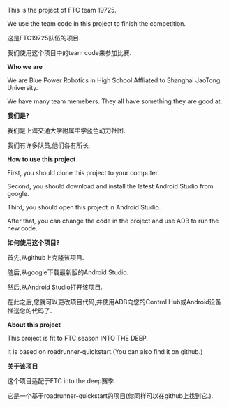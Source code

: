 This is the project of FTC team 19725. 

We use the team code in this project to finish the competition.

这是FTC19725队伍的项目.

我们使用这个项目中的team code来参加比赛.



**Who we are**

We are Blue Power Robotics in High School Affliated to Shanghai JaoTong University.

We have many team memebers. They all have something they are good at.

**我们是?**

我们是上海交通大学附属中学蓝色动力社团.

我们有许多队员,他们各有所长.



**How to use this project**

First, you should clone this project to your computer.

Second, you should download and install the latest Android Studio from google.

Third, you should open this project in Android Studio.

After that, you can change the code in the project and use ADB to run the new code.

**如何使用这个项目?**

首先,从github上克隆该项目.

随后,从google下载最新版的Android Studio.

然后,从Android Studio打开该项目.

在此之后,您就可以更改项目代码,并使用ADB向您的Control Hub或Android设备推送您的代码了.



**About this project**

This project is fit to FTC season INTO THE DEEP.

It is based on roadrunner-quickstart.(You can also find it on github.)

**关于该项目**

这个项目适配于FTC into the deep赛季.

它是一个基于roadrunner-quickstart的项目(你同样可以在github上找到它.).
